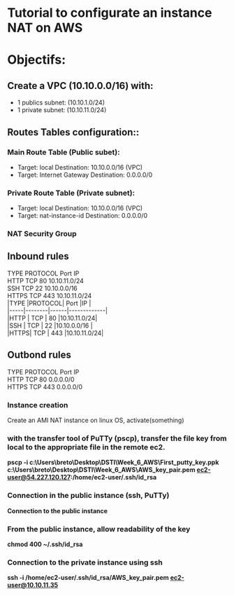 Tutorial to configurate an instance NAT on AWS
===================================

# Objectifs:
## Create a VPC (10.10.0.0/16) with:
  - 1 publics subnet: (10.10.1.0/24)
  - 1 private subnet: (10.10.11.0/24)



## Routes Tables configuration::
### Main Route Table (Public subet):
  - Target: local              Destination: 10.10.0.0/16 (VPC)
  - Target: Internet Gateway   Destination: 0.0.0.0/0

### Private Route Table (Private subnet):
  - Target: local             Destination: 10.10.0.0/16 (VPC)
  - Target: nat-instance-id   Destination: 0.0.0.0/0

### NAT Security Group
## Inbound rules
  TYPE  PROTOCOL  Port  IP  
  HTTP  TCP       80    10.10.11.0/24  
  SSH   TCP       22    10.10.0.0/16  
  HTTPS TCP       443   10.10.11.0/24  
|TYPE |PROTOCOL| Port |IP           |  
|-----|--------|------|-------------|  
|HTTP |   TCP  | 80   |10.10.11.0/24|  
|SSH  |   TCP  | 22   |10.10.0.0/16 |  
|HTTPS|   TCP  | 443  |10.10.11.0/24|    
  
## Outbond rules
  TYPE  PROTOCOL  Port  IP  
  HTTP  TCP       80    0.0.0.0/0  
  HTTPS TCP       443   0.0.0.0/0  

### Instance creation
Create an AMI NAT  instance on linux OS, activate(something)


### with the transfer tool of PuTTy (pscp), transfer the file key from local to the appropriate <b>file<b> in the remote ec2.
pscp -i c:\Users\breto\Desktop\DSTI\Week_6_AWS\First_putty_key.ppk c:\Users\breto\Desktop\DSTI\Week_6_AWS\AWS_key_pair.pem ec2-user@54.227.120.127:/home/ec2-user/.ssh/id_rsa

### Connection in the public instance (ssh, PuTTy)
Connection to the public instance

### From the public instance, allow readability of the key
chmod 400 ~/.ssh/id_rsa  

### Connection to the private instance using ssh
ssh -i /home/ec2-user/.ssh/id_rsa/AWS_key_pair.pem ec2-user@10.10.11.35
